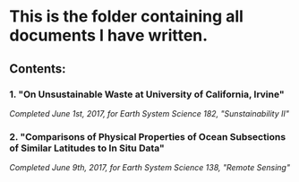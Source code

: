 # This is the folder containing all documents I have written.

## Contents: 

### 1. "On Unsustainable Waste at University of California, Irvine"
*Completed June 1st, 2017, for Earth System Science 182, "Sunstainability II"*
### 2. "Comparisons of Physical Properties of Ocean Subsections of Similar Latitudes to In Situ Data" 
*Completed June 9th, 2017, for Earth System Science 138, "Remote Sensing"*
